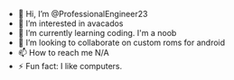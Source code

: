 - 👋 Hi, I’m @ProfessionalEngineer23
- 👀 I’m interested in avacados
- 🌱 I’m currently learning coding. I'm a noob
- 💞️ I’m looking to collaborate on custom roms for android
- 📫 How to reach me N/A
- ⚡ Fun fact: I like computers.
